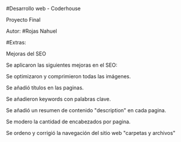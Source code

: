 
#Desarrollo web - Coderhouse

Proyecto Final

Autor: #Rojas Nahuel 





#Extras: 

Mejoras del SEO

Se aplicaron las siguientes mejoras en el SEO: 

Se optimizaron y comprimieron todas las imágenes.

Se añadió títulos en las paginas.

Se añadieron keywords con palabras clave.

Se añadió un resumen de contenido "description" en cada pagina.

Se modero la cantidad de encabezados por pagina.

Se ordeno y corrigió la navegación del sitio web "carpetas y archivos"
